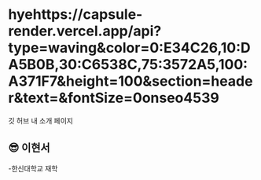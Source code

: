 # hyehttps://capsule-render.vercel.app/api?type=waving&color=0:E34C26,10:DA5B0B,30:C6538C,75:3572A5,100:A371F7&height=100&section=header&text=&fontSize=0onseo4539
깃 허브 내 소개 페이지
## 😎 이현서

-한신대학교 재학